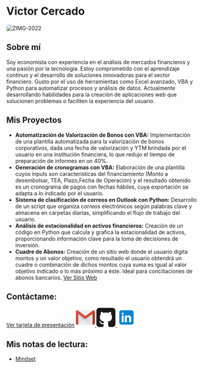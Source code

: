 # Victor Cercado

<img src="https://github.com/user-attachments/assets/67fa26ae-67ad-465a-829e-fbe8d7c23a04" alt="ZIMG-2022" style="border-radius: 5px; width: 150px; height: 150px;">

## Sobre mí
Soy economista con experiencia en el análisis de mercados financieros y una pasión por la tecnología. Estoy comprometido con el aprendizaje continuo y el desarrollo de soluciones innovadoras para el sector financiero. Gusto por el uso de herramientas como Excel avanzado, VBA y Python para automatizar procesos y análisis de datos. Actualmente desarrollando habilidades para la creación de aplicaciones web que solucionen problemas o faciliten la experiencia del usuario.

## Mis Proyectos 
- **Automatización de Valorización de Bonos con VBA:** Implementación de una plantilla automatizada para la valorización de bonos corporativos, dada una fecha de valorización y YTM brindada por el usuario en una institución financiera, lo que redujo el tiempo de preparación de informes en un 40%.
- **Generación de cronogramas con VBA:** Elaboración de una plantilla cuyos inputs son características del financiamiento (Monto a desembolsar, TEA, Plazo,Fecha de Operación) y el resultado obtenido es un cronograma de pagos con fechas hábiles, cuya exportación se adapta a lo indicado por el usuario.
- **Sistema de clasificación de correos en Outlook con Python:** Desarrollo de un script que organiza correos electrónicos según palabras clave y almacena en carpetas diarias, simplificando el flujo de trabajo del usuario.
- **Análisis de estacionalidad en activos financieros:** Creación de un código en Python que calcula y grafica la estacionalidad de activos, proporcionando información clave para la toma de decisiones de inversión.
- **Cuadre de Abonos:** Creación de un sitio web donde el usuario digita montos y un valor objetivo, como resultado el usuario obtendrá un cuadre o combinación de dichos montos cuya suma es igual al valor objetivo indicado o lo más próximo a éste. Ideal para conciliaciones de abonos bancarios. <a href="https://victorraul-dev.github.io/" target="_blank">Ver Sitio Web </a>

## Contáctame:
<a href="https://vicraul.github.io/" class="card-button" target="_blank">Ver tarjeta de presentación</a>
<a href="mailto:vicraul.vrcl@gmail.com">
    <img src="./gmail2.png" alt="Gmail" style="width: 50px; height: 50px;">
</a>
<a href="https://github.com/VictorRaul-dev">
    <img src="./github2.png" alt="GitHub" style="width: 50px; height: 50px;">
</a>
<a href="https://www.linkedin.com/in/victor-cercado/">
    <img src="./linkedin.png" alt="WhatsApp" style="width: 50px; height: 50px;">
</a>

## Mis notas de lectura:
- [Mindset](./mindset.md)
